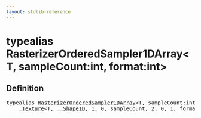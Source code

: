 ```yaml
---
layout: stdlib-reference
---
```


# typealias RasterizerOrderedSampler1DArray\<T, sampleCount:int, format:int\>

## Definition

<pre>
<span class='code_keyword'>typealias</span> <a href="/stdlib-reference/types/RasterizerOrderedSampler1DArray">RasterizerOrderedSampler1DArray</a>&lt;T, sampleCount:<span class="code_keyword">int</span>, format:<span class="code_keyword">int</span>&gt; = 
    <a href="/stdlib-reference/types/Texture/index" class="code_type">_Texture</a>&lt;T, <a href="/stdlib-reference/types/Shape1D/index" class="code_type">__Shape1D</a>, 1, 0, sampleCount, 2, 0, 1, format&gt;;
</pre>

